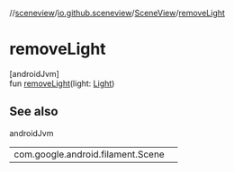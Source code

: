 //[sceneview](../../../index.md)/[io.github.sceneview](../index.md)/[SceneView](index.md)/[removeLight](remove-light.md)

# removeLight

[androidJvm]\
fun [removeLight](remove-light.md)(light: [Light](../../io.github.sceneview.light/index.md#1927638868%2FClasslikes%2F-1571379623))

## See also

androidJvm

| | |
|---|---|
| com.google.android.filament.Scene |  |
